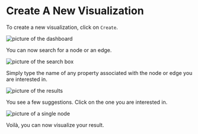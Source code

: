 # Create A New Visualization

To create a new visualization, click on ```Create```.

![picture of the dashboard](https://dl.dropboxusercontent.com/s/2ax4yybrbs0x0o5/1.png?dl=0)

You can now search for a node or an edge.

![picture of the search box](https://dl.dropboxusercontent.com/s/99n1thclyc0824r/2.png?dl=0)

Simply type the name of any property associated with the node or edge you are interested in.

![picture of the results](https://dl.dropboxusercontent.com/s/c5yjuiyswzjg2pp/3.png?dl=0)

You see a few suggestions. Click on the one you are interested in.

![picture of a single node](https://dl.dropboxusercontent.com/s/rssevmlj3tn4x0j/4.png?dl=0)

Voilà, you can now visualize your result.
